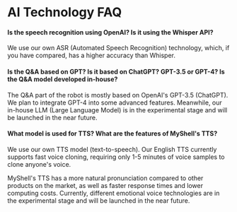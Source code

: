 # AI Technology FAQ

#### Is the speech recognition using OpenAI? Is it using the Whisper API?

We use our own ASR (Automated Speech Recognition) technology, which, if you have compared, has a higher accuracy than Whisper.

#### Is the Q&A based on GPT? Is it based on ChatGPT? GPT-3.5 or GPT-4? Is the Q&A model developed in-house?

The Q&A part of the robot is mostly based on OpenAI's GPT-3.5 (ChatGPT). We plan to integrate GPT-4 into some advanced features. Meanwhile, our in-house LLM (Large Language Model) is in the experimental stage and will be launched in the near future.

#### What model is used for TTS? What are the features of MyShell's TTS?

We use our own TTS model (text-to-speech). Our English TTS currently supports fast voice cloning, requiring only 1-5 minutes of voice samples to clone anyone's voice.

MyShell's TTS has a more natural pronunciation compared to other products on the market, as well as faster response times and lower computing costs. Currently, different emotional voice technologies are in the experimental stage and will be launched in the near future.